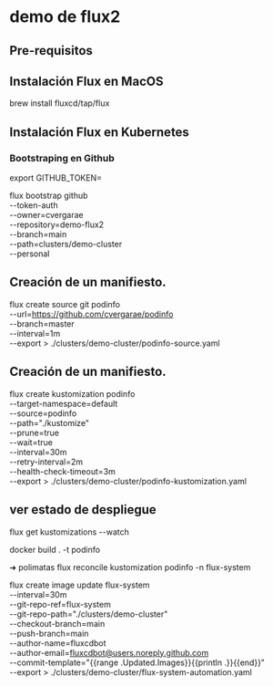# demo de flux2 

## Pre-requisitos

## Instalación Flux en MacOS

brew install fluxcd/tap/flux


## Instalación Flux en Kubernetes

### Bootstraping en Github

export GITHUB_TOKEN=<PAT-token>

flux bootstrap github \
  --token-auth \
  --owner=cvergarae \
  --repository=demo-flux2 \
  --branch=main \
  --path=clusters/demo-cluster \
  --personal

## Creación de un manifiesto.

flux create source git podinfo \
  --url=https://github.com/cvergarae/podinfo \
  --branch=master \
  --interval=1m \
  --export > ./clusters/demo-cluster/podinfo-source.yaml

## Creación de un manifiesto.

flux create kustomization podinfo \
  --target-namespace=default \
  --source=podinfo \
  --path="./kustomize" \
  --prune=true \
  --wait=true \
  --interval=30m \
  --retry-interval=2m \
  --health-check-timeout=3m \
  --export > ./clusters/demo-cluster/podinfo-kustomization.yaml

## ver estado de despliegue
flux get kustomizations --watch


docker build . -t podinfo  


➜  polimatas flux reconcile kustomization podinfo -n flux-system


flux create image update flux-system \
--interval=30m \
--git-repo-ref=flux-system \
--git-repo-path="./clusters/demo-cluster" \
--checkout-branch=main \
--push-branch=main \
--author-name=fluxcdbot \
--author-email=fluxcdbot@users.noreply.github.com \
--commit-template="{{range .Updated.Images}}{{println .}}{{end}}" \
--export > ./clusters/demo-cluster/flux-system-automation.yaml